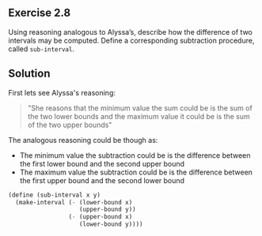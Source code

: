 ## Exercise 2.8

Using reasoning analogous to Alyssa’s, describe how the difference of two intervals may be computed. Define a corresponding subtraction procedure, called `sub-interval`.

## Solution

First lets see Alyssa's reasoning:

> "She reasons that the minimum value the sum could be is the sum of the two lower bounds and the maximum value it could be is the sum of the two upper bounds"

The analogous reasoning could be though as:

- The minimum value the subtraction could be is the difference between the first lower bound and the second upper bound
- The maximum value the subtraction could be is the difference between the first upper bound and the second lower bound

```scheme
(define (sub-interval x y)
  (make-interval (- (lower-bound x)
                    (upper-bound y))
                 (- (upper-bound x)
                    (lower-bound y))))
```

